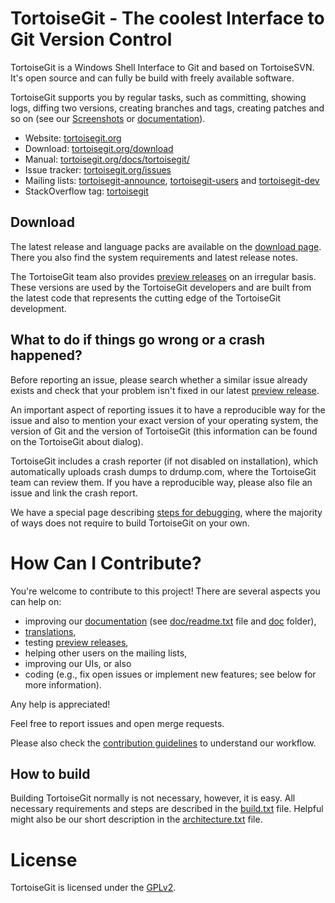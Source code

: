TortoiseGit - The coolest Interface to Git Version Control
==========================================================

TortoiseGit is a Windows Shell Interface to Git and based on TortoiseSVN. It's open source and can fully be build with freely available software.

TortoiseGit supports you by regular tasks, such as committing, showing logs, diffing two versions, creating branches and tags, creating patches and so on (see our [Screenshots](https://code.google.com/p/tortoisegit/wiki/Screenshots) or [documentation](https://tortoisegit.org/docs/tortoisegit/)).

* Website: [tortoisegit.org](https://tortoisegit.org)
* Download: [tortoisegit.org/download](https://tortoisegit.org/download)
* Manual: [tortoisegit.org/docs/tortoisegit/](https://tortoisegit.org/docs/tortoisegit/)
* Issue tracker: [tortoisegit.org/issues](https://tortoisegit.org/issues)
* Mailing lists: [tortoisegit-announce](https://groups.google.com/group/tortoisegit-announce),
                 [tortoisegit-users](https://groups.google.com/group/tortoisegit-users) and
                 [tortoisegit-dev](https://groups.google.com/group/tortoisegit-dev)
* StackOverflow tag: [tortoisegit](http://stackoverflow.com/questions/tagged/tortoisegit)

Download
--------

The latest release and language packs are available on the [download page](https://tortoisegit.org/download). There you also find the system requirements and latest release notes.

The TortoiseGit team also provides [preview releases](https://download.tortoisegit.org/tgit/previews/) on an irregular basis. These versions are used by the TortoiseGit developers and are built from the latest code that represents 
the cutting edge of the TortoiseGit development.

What to do if things go wrong or a crash happened?
--------------------------------------------------

Before reporting an issue, please search whether a similar issue already exists and check that your problem isn't fixed in our latest [preview release](https://download.tortoisegit.org/tgit/previews/).

An important aspect of reporting issues it to have a reproducible way for the issue and also to mention your exact version of your operating system, the version of Git and the version of TortoiseGit (this information can be found on the TortoiseGit about dialog).

TortoiseGit includes a crash reporter (if not disabled on installation), which automatically uploads crash dumps to drdump.com, where the TortoiseGit team can review them. If you have a reproducible way, please also file an issue and link the crash report.

We have a special page describing [steps for debugging](src/Debug-Hints.txt), where the majority of ways does not require to build TortoiseGit on your own.

How Can I Contribute?
=====================

You're welcome to contribute to this project! There are several aspects you can help on:

* improving our [documentation](https://tortoisegit.org/docs/tortoisegit/) (see [doc/readme.txt](doc/readme.txt) file and [doc](doc) folder),
* [translations](Languages/README.txt),
* testing [preview releases](https://download.tortoisegit.org/tgit/previews/),
* helping other users on the mailing lists,
* improving our UIs, or also
* coding (e.g., fix open issues or implement new features; see below for more information).

Any help is appreciated!

Feel free to report issues and open merge requests.

Please also check the [contribution guidelines](doc/HowToContribute.txt) to understand our
workflow.

How to build
------------

Building TortoiseGit normally is not necessary, however, it is easy. All necessary requirements and steps are described in the [build.txt](build.txt) file. Helpful might also be our short description in the [architecture.txt](architecture.txt) file.

License
=======

TortoiseGit is licensed under the [GPLv2](src/gpl.txt).

